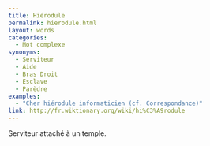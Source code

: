 ```yaml
---
title: Hiérodule
permalink: hierodule.html
layout: words
categories:
  - Mot complexe
synonyms:
  - Serviteur
  - Aide
  - Bras Droit
  - Esclave
  - Parèdre
examples:
  - "Cher hiérodule informaticien (cf. Correspondance)"
link: http://fr.wiktionary.org/wiki/hi%C3%A9rodule
---
```


Serviteur attaché à un temple.

